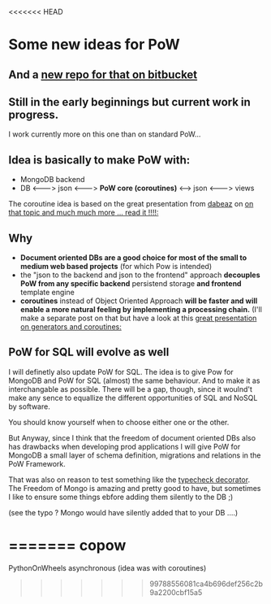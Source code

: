 <<<<<<< HEAD
# Some new ideas for PoW

## And a [new repo for that on bitbucket](https://bitbucket.org/pythononwheels/copow)

## Still in the early beginnings but current work in progress. 
I work currently more on this one than on standard PoW...

## Idea is basically to make PoW with:

* MongoDB backend
* DB <---> json <---> **PoW core (coroutines)** <--> json <---> views

The coroutine idea is based on the great presentation from [dabeaz](http://www.dabeaz.com/) on [on that topic and much much more ... read it !!!!:](http://www.dabeaz.com/coroutines/Coroutines.pdf) 

## Why

* **Document oriented DBs are a good choice for most of
the small to medium web based projects** (for which Pow is intended)
* the "json to the backend and json to the frontend" approach **decouples PoW
from any specific backend** persistend storage **and frontend** template engine
* **coroutines** instead of Object Oriented Approach **will be faster and will enable a more natural feeling by implementing a processing chain.** (I'll make a separate post on that but have a look at this [great presentation on generators and coroutines:](http://www.dabeaz.com/coroutines/Coroutines.pdf) 


## PoW for SQL will evolve as well

I will definetly also update PoW for SQL. The idea is to give Pow for MongoDB and PoW for SQL (almost) the same behaviour. And to make it as interchangable as possible. There will be a gap, though, since it woulnd't make any sence to equallize the different opportunities of SQL and NoSQL by software.

You should know yourself when to choose either one or the other. 

But Anyway, since I think that the freedom of document oriented DBs also has drawbacks when developing prod applications I will give PoW for MongoDB a small layer of schema definition, migrations and relations in the PoW Framework.

That was also on reason to test something like the [typecheck decorator](https://github.com/pythononwheels/icanhastypecheck).
The Freedom of Mongo is amazing and pretty good to have, but sometimes I like to ensure some things ebfore adding them silently to the DB ;)

(see the  typo ? Mongo would have silently added that to your DB ....)




=======
copow
=====

PythonOnWheels asynchronous (idea was with coroutines)
>>>>>>> 99788556081ca4b696def256c2b9a2200cbf15a5
